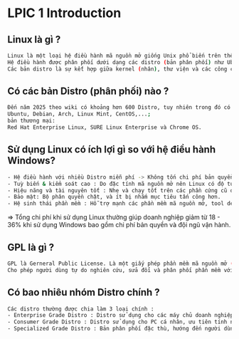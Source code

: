 # LPIC 1 Introduction
## Linux là gì ?
```bash
Linux là một loại hệ điều hành mã nguồn mở giống Unix phổ biến trên thế giới.
Hệ điều hành được phân phối dưới dạng các distro (bản phân phối) như Ubuntu, Debian, Fedora.
Các bản distro là sự kết hợp giữa kernel (nhân), thư viện và các công cụ hệ thống để tạo ra một hệ điều hành hoàn chỉnh.
```
## Có các bản Distro (phân phối) nào ?
``` bash
Đến năm 2025 theo wiki có khoảng hơn 600 Distro, tuy nhiên trong đó có các bản Distro thường hay dùng (miễn phí) :
Ubuntu, Debian, Arch, Linux Mint, CentOS,...;
bản thương mại:
Red Hat Enterprise Linux, SURE Linux Enterprise và Chrome OS.
```
## Sử dụng Linux có ích lợi gì so với hệ điều hành Windows?
``` bash
- Hệ điều hành với nhiều Distro miễn phí -> Không tốn chi phí bản quyền
- Tuỳ biến & kiểm soát cao : Do đặc tính mã nguồn mở nên Linux có độ tuỳ biến các modul và kernel linh hoạt hơn Windows (mã nguồn đóng).
- Hiệu năng và tài nguyên tốt : Nhẹ và chạy tốt trên các phần cứng cũ do ít tiến trình nền; quản lý tiến trình hiệu quả.
- Bảo mật: Bộ phân quyền chặt, và ít bị nhắm mục tiêu tấn công hơn.
- Hệ sinh thái phần mềm : Hỗ trợ mạnh các phần mềm mã nguồn mở, tool dev, container, server,...
```
=> Tổng chi phí khi sử dụng Linux thường giúp doanh nghiệp giảm từ 18 - 36% khi sử dụng Windows bao gồm chi phí bản quyền và đội ngũ vận hành.
## GPL là gì ?
``` bash
GPL là Gerneral Public License. Là một giấy phép phần mềm mã nguồn mở (tự do) dạng copyleft.
Cho phép người dùng tự do nghiên cứu, sửa đổi và phân phối phần mềm với điều kiện các bản phân phối cũng phải phát hành dưới cùng điều khoản của GPL.
```
## Có bao nhiêu nhóm Distro chính ?
``` bash
Các distro thường được chia làm 3 loại chính :
- Enterprise Grade Distro : Distro sử dụng cho các máy chủ doanh nghiệp, ưu tiên độ ổn định và bảo mật. Ví dụ : CentOS, Ubuntu LTS, RedHat,...
- Consumer Grade Distro : Distro sử dụng cho PC cá nhân, ưu tiên tính năng và giao diện người dùng. Ví dụ : Ubuntu, Ferdora,...
- Specialized Grade Distro : Bản phân phối đặc thù, hướng đến người dùng kỹ thuật. Ví dụ : Kali, Tails Linux,...
```


